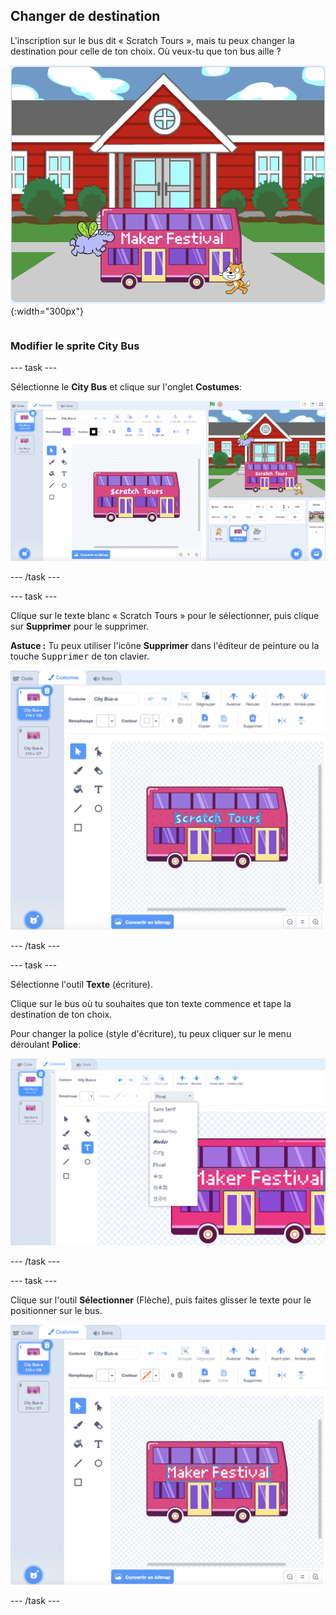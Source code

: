 ## Changer de destination

<div style="display: flex; flex-wrap: wrap">
<div style="flex-basis: 200px; flex-grow: 1; margin-right: 15px;">
L'inscription sur le bus dit « Scratch Tours », mais tu peux changer la destination pour celle de ton choix. Où veux-tu que ton bus aille ?  
</div>
<div>

![Le bus avec le texte "Maker Festival".](images/maker-bus.png){:width="300px"}

</div>
</div>

### Modifier le sprite City Bus

--- task ---

Sélectionne le **City Bus** et clique sur l'onglet **Costumes**:

![Le costume dans l'éditeur de peinture.](images/costumes-bus-sprite-highlighted.png)

--- /task ---

--- task ---

Clique sur le texte blanc « Scratch Tours » pour le sélectionner, puis clique sur **Supprimer** pour le supprimer.

**Astuce :** Tu peux utiliser l'icône **Supprimer** dans l'éditeur de peinture ou la touche <kbd>Supprimer</kbd> de ton clavier.

![Le texte sur le bus et l'icône Supprimer sont mis en surbrillance.](images/bus-delete-text.png)

--- /task ---

--- task ---

Sélectionne l'outil **Texte** (écriture).

Clique sur le bus où tu souhaites que ton texte commence et tape la destination de ton choix.

Pour changer la police (style d'écriture), tu peux cliquer sur le menu déroulant **Police**:

![Le menu "Police" sélectionné en haut au milieu de l'éditeur de peinture.](images/bus-text-font.png)

--- /task ---

--- task ---

Clique sur l'outil **Sélectionner** (Flèche), puis faites glisser le texte pour le positionner sur le bus.

![Le texte sur le bus et l'outil de sélection sont mis en surbrillance.](images/bus-destination-centered.png)

--- /task ---

